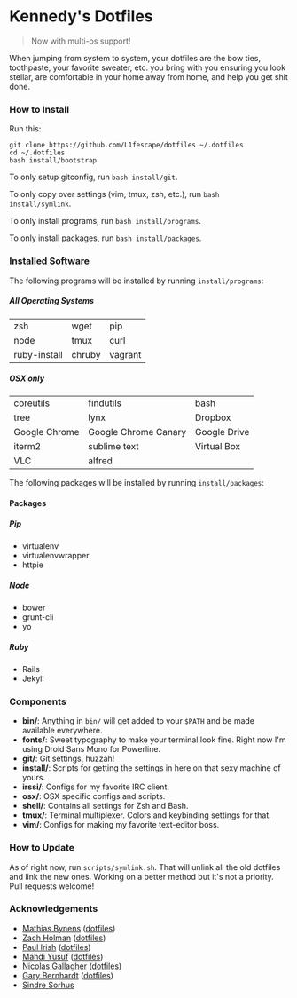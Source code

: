 # Kennedy's Dotfiles
> Now with multi-os support! 

When jumping from system to system, your dotfiles are the bow ties, toothpaste, your favorite sweater, etc. you bring with you ensuring you look stellar, are comfortable in your home away from home, and help you get shit done. 



### How to Install

Run this:

```
git clone https://github.com/L1fescape/dotfiles ~/.dotfiles
cd ~/.dotfiles
bash install/bootstrap
```

To only setup gitconfig, run <code>bash install/git</code>.

To only copy over settings (vim, tmux, zsh, etc.), run <code>bash install/symlink</code>.

To only install programs, run <code>bash install/programs</code>.

To only install packages, run <code>bash install/packages</code>.



### Installed Software

The following programs will be installed by running <code>install/programs</code>:

##### All Operating Systems

<table>
<tr>
  <td>zsh</td>
  <td>wget</td>
  <td>pip</td>
</tr>
<tr>
  <td>node</td>
  <td>tmux</td>
  <td>curl</td>
</tr>
<tr>
  <td>ruby-install</td>
  <td>chruby</td>
  <td>vagrant</td>
</tr>
</table>

##### OSX only

<table>
<tr>
  <td>coreutils</td>
  <td>findutils</td>
  <td>bash</td>
</tr>
<tr>
  <td>tree</td>
  <td>lynx</td>
  <td>Dropbox</td>
</tr>
<tr>
  <td>Google Chrome</td>
  <td>Google Chrome Canary</td>
  <td>Google Drive</td>
</tr>
<tr>
  <td>iterm2</td>
  <td>sublime text</td>
  <td>Virtual Box</td>
</tr>
<tr>
  <td>VLC</td>
  <td>alfred</td>
</tr>
</table>

The following packages will be installed by running <code>install/packages</code>:

#### Packages
##### Pip

- virtualenv
- virtualenvwrapper
- httpie

##### Node

- bower
- grunt-cli
- yo

##### Ruby

- Rails
- Jekyll


### Components

- **bin/**: Anything in `bin/` will get added to your `$PATH` and be made available everywhere.
- **fonts/**: Sweet typography to make your terminal look fine. Right now I'm using Droid Sans Mono for Powerline.
- **git/**: Git settings, huzzah!
- **install/**: Scripts for getting the settings in here on that sexy machine of yours.
- **irssi/**: Configs for my favorite IRC client.
- **osx/**: OSX specific configs and scripts.
- **shell/**: Contains all settings for Zsh and Bash.
- **tmux/**: Terminal multiplexer. Colors and keybinding settings for that.
- **vim/**: Configs for making my favorite text-editor boss.



### How to Update

As of right now, run <code>scripts/symlink.sh</code>. That will unlink all the old dotfiles and link the
new ones. Working on a better method but it's not a priority. Pull requests welcome!



### Acknowledgements
- [Mathias Bynens](https://github.com/mathiasbynens) ([dotfiles](https://github.com/mathiasbynens/dotfiles))
- [Zach Holman](https://github.com/holman) ([dotfiles](https://github.com/holman/dotfiles))
- [Paul Irish](https://github.com/paulirish) ([dotfiles](https://github.com/paulirish/dotfiles))
- [Mahdi Yusuf](https://github.com/myusuf3) ([dotfiles](https://github.com/myusuf3/dotfiles))
- [Nicolas Gallagher](https://github.com/necolas) ([dotfiles](https://github.com/necolas/dotfiles))
- [Gary Bernhardt](https://github.com/garybernhardt) ([dotfiles](https://github.com/garybernhardt/dotfiles))
- [Sindre Sorhus](https://github.com/sindresorhus)
